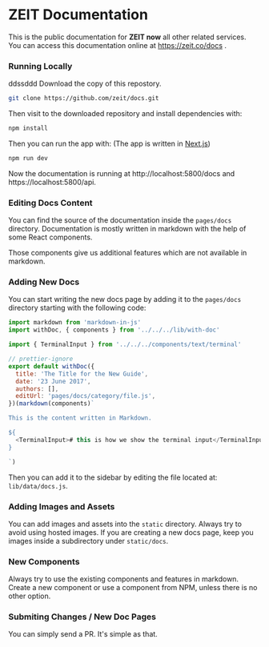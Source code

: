 # ZEIT Documentation

This is the public documentation for **ZEIT now** all other related services.<br/>
You can access this documentation online at https://zeit.co/docs .

### Running Locally
ddssddd
Download the copy of this repostory. 

~~~sh
git clone https://github.com/zeit/docs.git
~~~

Then visit to the downloaded repository and install dependencies with:

~~~sh
npm install 
~~~

Then you can run the app with:
(The app is written in [Next.js](https://github.com/zeit/next.js))

~~~sh
npm run dev
~~~

Now the documentation is running at http://localhost:5800/docs and https://localhost:5800/api.

### Editing Docs Content

You can find the source of the documentation inside the `pages/docs` directory. Documentation is mostly written in markdown with the help of some React components.

Those components give us additional features which are not available in markdown.

### Adding New Docs

You can start writing the new docs page by adding it to the `pages/docs` directory starting with the following code:

~~~js
import markdown from 'markdown-in-js'
import withDoc, { components } from '../../../lib/with-doc'

import { TerminalInput } from '../../../components/text/terminal'

// prettier-ignore
export default withDoc({
  title: 'The Title for the New Guide',
  date: '23 June 2017',
  authors: [],
  editUrl: 'pages/docs/category/file.js',
})(markdown(components)`

This is the content written in Markdown.

${
  <TerminalInput># this is how we show the terminal input</TerminalInput>  
}

`)
~~~

Then you can add it to the sidebar by editing the file located at: `lib/data/docs.js`.

### Adding Images and Assets

You can add images and assets into the `static` directory. Always try to avoid using hosted images. 
If you are creating a new docs page, keep you images inside a subdirectory under `static/docs`.

### New Components

Always try to use the existing components and features in markdown. Create a new component or use a component from NPM, unless there is no other option.

### Submiting Changes / New Doc Pages

You can simply send a PR. It's simple as that.
